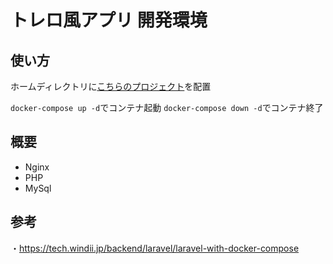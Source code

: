 # トレロ風アプリ 開発環境
## 使い方
ホームディレクトリに[こちらのプロジェクト](https://github.com/daichi-sugiyama/trello-imitate-backend-app)を配置

`docker-compose up -d`でコンテナ起動
`docker-compose down -d`でコンテナ終了

## 概要
* Nginx
* PHP
* MySql

## 参考
・https://tech.windii.jp/backend/laravel/laravel-with-docker-compose
